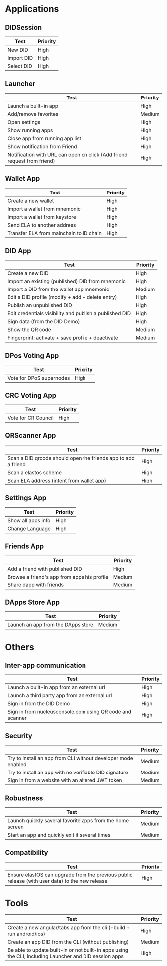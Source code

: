 # Applications

## DIDSession

| Test | Priority |
| ---- | -------- |
| New DID | High |
| Import DID | High |
| Select DID | High |

## Launcher

| Test | Priority |
| ---- | -------- |
| Launch a built-in app | High |
| Add/remove favorites | Medium |
| Open settings | High |
| Show running apps | High |
| Close app from running app list | High |
| Show notification from Friend | High |
| Notification with URL can open on click (Add friend request from friend) | High |

## Wallet App

| Test | Priority |
| ---- | -------- |
| Create a new wallet | High |
| Import a wallet from mnemonic | High |
| Import a wallet from keystore | High |
| Send ELA to another address | High |
| Transfer ELA from mainchain to ID chain | High |

## DID App

| Test | Priority |
| ---- | -------- |
| Create a new DID | High |
| Import an existing (published) DID from mnemonic | High |
| Import a DID from the wallet app mnemonic | Medium |
| Edit a DID profile (modify + add + delete entry) | High |
| Publish an unpublished DID | High |
| Edit credentials visibility and publish a published DID | High |
| Sign data (from the DID Demo) | High |
| Show the QR code | Medium |
| Fingerprint: activate + save profile + deactivate | Medium |

## DPos Voting App

| Test | Priority |
| ---- | -------- |
| Vote for DPoS supernodes | High |

## CRC Voting App

| Test | Priority |
| ---- | -------- |
| Vote for CR Council | High |

## QRScanner App

| Test | Priority |
| ---- | -------- |
| Scan a DID qrcode should open the friends app to add a friend | High |
| Scan a elastos scheme | High |
| Scan ELA address (intent from wallet app) | High |

## Settings App

| Test | Priority |
| ---- | -------- |
| Show all apps info | High |
| Change Language | High |

## Friends App

| Test | Priority |
| ---- | -------- |
| Add a friend with published DID | High |
| Browse a friend's app from apps his profile | Medium |
| Share dapp with friends | Medium |

## DApps Store App

| Test | Priority |
| ---- | -------- |
| Launch an app from the DApps store | Medium |

# Others

## Inter-app communication

| Test | Priority |
| ---- | -------- |
| Launch a built-in app from an external url | High |
| Launch a third party app from an external url | High |
| Sign in from the DID Demo | High |
| Sign in from nucleusconsole.com using QR code and scanner | High |

## Security

| Test | Priority |
| ---- | -------- |
| Try to install an app from CLI without developer mode enabled | Medium |
| Try to install an app with no verifiable DID signature | Medium |
| Sign in from a website with an altered JWT token | Medium |

## Robustness

| Test | Priority |
| ---- | -------- |
| Launch quickly saveral favorite apps from the home screen | Medium |
| Start an app and quickly exit it several times | Medium |

## Compatibility

| Test | Priority |
| ---- | -------- |
| Ensure elastOS can upgrade from the previous public release (with user data) to the new release | High |

# Tools

| Test | Priority |
| ---- | -------- |
| Create a new angular/tabs app from the cli (+build + run android/ios) | High |
| Create an app DID from the CLI (without publishing) | Medium |
| Be able to update built-in or not built-in apps using the CLI, including Launcher and DID session apps | High |
